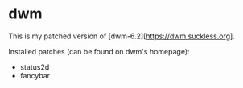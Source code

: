 # dwm

This is my patched version of [dwm-6.2][https://dwm.suckless.org].

Installed patches (can be found on dwm's homepage):
- status2d
- fancybar
